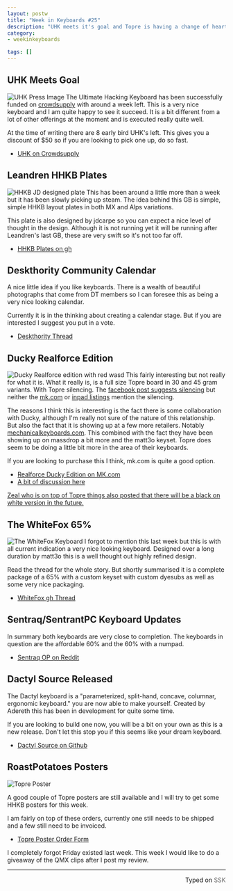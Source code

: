 ```yaml
---
layout: postw
title: "Week in Keyboards #25"
description: "UHK meets it's goal and Topre is having a change of heart."
category: 
- weekinkeyboards

tags: []
---
```


## UHK Meets Goal
![UHK Press Image](https://i.imgur.com/HVA6xAW.jpg)
The Ultimate Hacking Keyboard has been successfully funded on [crowdsupply](https://www.crowdsupply.com/ugl/ultimate-hacking-keyboard) with around a week left. This is a very nice keyboard and I am quite happy to see it succeed. It is a bit different from a lot of other offerings at the moment and is executed really quite well.

At the time of writing there are 8 early bird UHK's left. This gives you a discount of $50 so if you are looking to pick one up, do so fast.

* [UHK on Crowdsupply](https://www.crowdsupply.com/ugl/ultimate-hacking-keyboard)

## Leandren HHKB Plates
![HHKB JD designed plate](https://i.imgur.com/2g0lmo4.png)
This has been around a little more than a week but it has been slowly picking up steam. The idea behind this GB is simple, simple HHKB layout plates in both MX and Alps variations.

This plate is also designed by jdcarpe so you can expect a nice level of thought in the design. Although it is not running yet it will be running after Leandren's last GB, these are very swift so it's not too far off.

* [HHKB Plates on gh](https://geekhack.org/index.php?topic=77342.0)

## Deskthority Community Calendar
A nice little idea if you like keyboards. There is a wealth of beautiful photographs that come from DT members so I can foresee this as being a very nice looking calendar.

Currently it is in the thinking about creating a calendar stage. But if you are interested I suggest you put in a vote.


* [Deskthority Thread](https://deskthority.net/keyboards-f2/deskthority-calendar-2016-t12146.html)

## Ducky Realforce Edition
![Ducky Realforce edition with red wasd](https://i.imgur.com/9PrSkcT.jpg)
This fairly interesting but not really for what it is. What it really is, is a full size Topre board in 30 and 45 gram variants. With Topre silencing. The [facebook post suggests silencing](https://www.facebook.com/117547488320354/timeline/story?ut=43&wstart=0&wend=1451635199&hash=5528677410062513657&pagefilter=3) but neither the [mk.com](https://mechanicalkeyboards.com/shop/index.php?l=product_detail&p=1508) or [inpad listings](https://www.inpad.com.tw/goods.php?catId=15) mention the silencing.  

The reasons I think this is interesting is the fact there is some collaboration with Ducky, although I'm really not sure of the nature of this relationship. But also the fact that it is showing up at a few more retailers. Notably [mechanicalkeyboards.com](https://mechanicalkeyboards.com/). This combined with the fact they have been showing up on massdrop a bit more and the matt3o keyset. Topre does seem to be doing a little bit more in the area of their keyboards.

If you are looking to purchase this I think, mk.com is quite a good option.

* [Realforce Ducky Edition on MK.com](https://mechanicalkeyboards.com/shop/index.php?l=product_detail&p=1508)
* [A bit of discussion here](https://geekhack.org/index.php?topic=77589.new#new)

[Zeal who is on top of Topre things also posted that there will be a black on white version in the future.](https://geekhack.org/index.php?topic=77589.msg1960500#msg1960500)

## The WhiteFox 65%
![The WhiteFox Keyboard](https://i.imgur.com/X7ZdazF.jpg)
I forgot to mention this last week but this is with all current indication a very nice looking keyboard. Designed over a long duration by matt3o this is a well thought out highly refined design.

Read the thread for the whole story. But shortly summarised it is a complete package of a 65% with a custom keyset with custom dyesubs as well as some very nice packaging.

* [WhiteFox gh Thread](https://geekhack.org/index.php?topic=77434.0)

## Sentraq/SentrantPC Keyboard Updates
In summary both keyboards are very close to completion. The keyboards in question are the affordable 60% and the 60% with a numpad.

* [Sentraq OP on Reddit](https://redd.it/3vp15e)

## Dactyl Source Released
The Dactyl keyboard is a "parameterized, split-hand, concave, columnar, ergonomic keyboard." you are now able to make yourself. Created by Adereth this has been in development for quite some time.

If you are looking to build one now, you will be a bit on your own as this is a new release. Don't let this stop you if this seems like your dream keyboard.

* [Dactyl Source on Github](https://github.com/adereth/dactyl-keyboard)

## RoastPotatoes Posters
![Topre Poster](https://i.imgur.com/Td8YWWg.png?1)

A good couple of Topre posters are still available and I will try to get some HHKB posters for this week.

I am fairly on top of these orders, currently one still needs to be shipped and a few still need to be invoiced.

* [Topre Poster Order Form](https://docs.google.com/forms/d/1qBhPf3ojgPOyp04FaZBjxqj0JQJbGOM8LE2Dew-sBF4/viewform)

I completely forgot Friday existed last week. This week I would like to do a giveaway of the QMX clips after I post my review.

------------------------------------------------
 <p style="text-align: right" title="Screwed">Typed on <font color="#6c6c6c">SSK</font></p>
 
